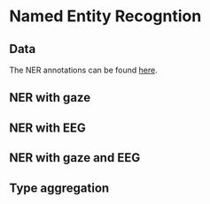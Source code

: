 # Named Entity Recogntion

## Data

The NER annotations can be found [here](https://github.com/DS3Lab/ner-at-first-sight).

## NER with gaze

## NER with EEG

## NER with gaze and EEG

## Type aggregation
